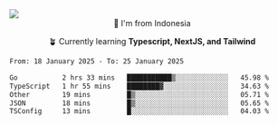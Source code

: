 
<img align = "center" src="https://readme-typing-svg.herokuapp.com?font=Fira+Code&size=25&pause=1000&color=00F713&center=true&vCenter=true&random=false&width=850&height=70&lines=Hi+There+%F0%9F%91%8B%2C+Im+Julian+Caesar;"/>
<br>

<div align = "center">
  📌 I'm from Indonesia
  
  🪴 Currently learning **Typescript, NextJS, and Tailwind**
</div>

<!--START_SECTION:waka-->

```txt
From: 18 January 2025 - To: 25 January 2025

Go           2 hrs 33 mins   ███████████▒░░░░░░░░░░░░░   45.98 %
TypeScript   1 hr 55 mins    ████████▓░░░░░░░░░░░░░░░░   34.63 %
Other        19 mins         █▒░░░░░░░░░░░░░░░░░░░░░░░   05.71 %
JSON         18 mins         █▒░░░░░░░░░░░░░░░░░░░░░░░   05.65 %
TSConfig     13 mins         █░░░░░░░░░░░░░░░░░░░░░░░░   04.03 %
```

<!--END_SECTION:waka-->
